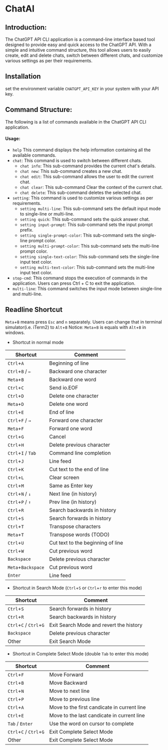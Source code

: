 # ChatAI

## Introduction:
The ChatGPT API CLI application is a command-line interface based tool designed to provide easy and quick access to the ChatGPT API. With a simple and intuitive command structure, this tool allows users to easily create, edit and delete chats, switch between different chats, and customize various settings as per their requirements.


## Installation

set the environment variable `CHATGPT_API_KEY` in your system with your API key.


## Command Structure:
The following is a list of commands available in the ChatGPT API CLI application.

#### Usage:
- `help` This command displays the help information containing all the available commands.
- `chat`: This command is used to switch between different chats.
   - `chat info`: This sub-command provides the current chat's details.
   - `chat new`: This sub-command creates a new chat.
   - `chat edit`: This sub-command allows the user to edit the current chat.
   - `chat clear`: This sub-command Clear the context of the current chat.
   - `chat delete`: This sub-command deletes the selected chat.
- `setting`: This command is used to customize various settings as per requirements.
   - `setting multi-line`: This sub-command sets the default input mode to single-line or multi-line.
   - `setting quick`: This sub-command sets the quick answer chat.
   - `setting input-prompt`: This sub-command sets the input prompt prefix.
   - `setting single-prompt-color`: This sub-command sets the single-line prompt color.
   - `setting multi-prompt-color`: This sub-command sets the multi-line prompt color.
   - `setting single-text-color`: This sub-command sets the single-line input text color.
   - `setting multi-text-color`: This sub-command sets the multi-line input text color.
- `stop-cmd`: This command stops the execution of commands in the application. Users can press Ctrl + C to exit the application.
- `multi-line`: This command switches the input mode between single-line and multi-line.


## Readline Shortcut

`Meta`+`B` means press `Esc` and `n` separately.
Users can change that in terminal simulator(i.e. iTerm2) to `Alt`+`B`
Notice: `Meta`+`B` is equals with `Alt`+`B` in windows.

* Shortcut in normal mode

| Shortcut           | Comment                           |
| ------------------ | --------------------------------- |
| `Ctrl`+`A`         | Beginning of line                 |
| `Ctrl`+`B` / `←`   | Backward one character            |
| `Meta`+`B`         | Backward one word                 |
| `Ctrl`+`C`         | Send io.EOF                       |
| `Ctrl`+`D`         | Delete one character              |
| `Meta`+`D`         | Delete one word                   |
| `Ctrl`+`E`         | End of line                       |
| `Ctrl`+`F` / `→`   | Forward one character             |
| `Meta`+`F`         | Forward one word                  |
| `Ctrl`+`G`         | Cancel                            |
| `Ctrl`+`H`         | Delete previous character         |
| `Ctrl`+`I` / `Tab` | Command line completion           |
| `Ctrl`+`J`         | Line feed                         |
| `Ctrl`+`K`         | Cut text to the end of line       |
| `Ctrl`+`L`         | Clear screen                      |
| `Ctrl`+`M`         | Same as Enter key                 |
| `Ctrl`+`N` / `↓`   | Next line (in history)            |
| `Ctrl`+`P` / `↑`   | Prev line (in history)            |
| `Ctrl`+`R`         | Search backwards in history       |
| `Ctrl`+`S`         | Search forwards in history        |
| `Ctrl`+`T`         | Transpose characters              |
| `Meta`+`T`         | Transpose words (TODO)            |
| `Ctrl`+`U`         | Cut text to the beginning of line |
| `Ctrl`+`W`         | Cut previous word                 |
| `Backspace`        | Delete previous character         |
| `Meta`+`Backspace` | Cut previous word                 |
| `Enter`            | Line feed                         |


* Shortcut in Search Mode (`Ctrl`+`S` or `Ctrl`+`r` to enter this mode)

| Shortcut                | Comment                                 |
| ----------------------- | --------------------------------------- |
| `Ctrl`+`S`              | Search forwards in history              |
| `Ctrl`+`R`              | Search backwards in history             |
| `Ctrl`+`C` / `Ctrl`+`G` | Exit Search Mode and revert the history |
| `Backspace`             | Delete previous character               |
| Other                   | Exit Search Mode                        |

* Shortcut in Complete Select Mode (double `Tab` to enter this mode)

| Shortcut                | Comment                                  |
| ----------------------- | ---------------------------------------- |
| `Ctrl`+`F`              | Move Forward                             |
| `Ctrl`+`B`              | Move Backward                            |
| `Ctrl`+`N`              | Move to next line                        |
| `Ctrl`+`P`              | Move to previous line                    |
| `Ctrl`+`A`              | Move to the first candicate in current line |
| `Ctrl`+`E`              | Move to the last candicate in current line |
| `Tab` / `Enter`         | Use the word on cursor to complete       |
| `Ctrl`+`C` / `Ctrl`+`G` | Exit Complete Select Mode                |
| Other                   | Exit Complete Select Mode                |
